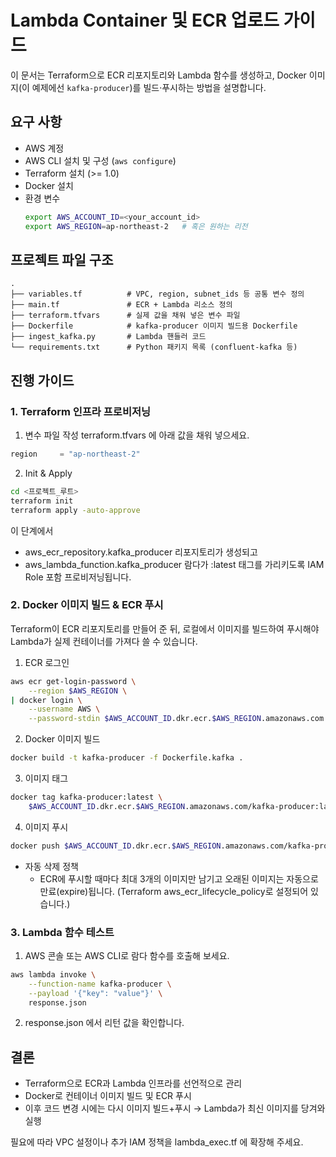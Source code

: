 # Lambda Container 및 ECR 업로드 가이드

이 문서는 Terraform으로 ECR 리포지토리와 Lambda 함수를 생성하고, Docker 이미지(이 예제에선 `kafka-producer`)를 빌드·푸시하는 방법을 설명합니다.

## 요구 사항

* AWS 계정
* AWS CLI 설치 및 구성 (`aws configure`)
* Terraform 설치 (>= 1.0)
* Docker 설치
* 환경 변수
  ```bash
  export AWS_ACCOUNT_ID=<your_account_id>
  export AWS_REGION=ap-northeast-2   # 혹은 원하는 리전
  ```

## 프로젝트 파일 구조

```
.
├── variables.tf          # VPC, region, subnet_ids 등 공통 변수 정의
├── main.tf               # ECR + Lambda 리소스 정의
├── terraform.tfvars      # 실제 값을 채워 넣은 변수 파일
├── Dockerfile            # kafka-producer 이미지 빌드용 Dockerfile
├── ingest_kafka.py       # Lambda 핸들러 코드
└── requirements.txt      # Python 패키지 목록 (confluent-kafka 등)
```

## 진행 가이드

### 1. Terraform 인프라 프로비저닝

1.  변수 파일 작성
terraform.tfvars 에 아래 값을 채워 넣으세요.

```terraform
region     = "ap-northeast-2"
```

2.  Init & Apply
```bash
cd <프로젝트_루트>
terraform init
terraform apply -auto-approve
```
이 단계에서
- aws_ecr_repository.kafka_producer 리포지토리가 생성되고
- aws_lambda_function.kafka_producer 람다가 :latest 태그를 가리키도록 IAM Role 포함 프로비저닝됩니다.

### 2. Docker 이미지 빌드 & ECR 푸시

Terraform이 ECR 리포지토리를 만들어 준 뒤, 로컬에서 이미지를 빌드하여 푸시해야 Lambda가 실제 컨테이너를 가져다 쓸 수 있습니다.

1.  ECR 로그인
```bash
aws ecr get-login-password \
    --region $AWS_REGION \
| docker login \
    --username AWS \
    --password-stdin $AWS_ACCOUNT_ID.dkr.ecr.$AWS_REGION.amazonaws.com
```

2.  Docker 이미지 빌드
```bash
docker build -t kafka-producer -f Dockerfile.kafka .
```

3.  이미지 태그
```bash
docker tag kafka-producer:latest \
    $AWS_ACCOUNT_ID.dkr.ecr.$AWS_REGION.amazonaws.com/kafka-producer:latest
```

4.  이미지 푸시
```bash
docker push $AWS_ACCOUNT_ID.dkr.ecr.$AWS_REGION.amazonaws.com/kafka-producer:latest
```

- 자동 삭제 정책
    - ECR에 푸시할 때마다 최대 3개의 이미지만 남기고 오래된 이미지는 자동으로 만료(expire)됩니다. (Terraform aws_ecr_lifecycle_policy로 설정되어 있습니다.)

### 3. Lambda 함수 테스트

1.  AWS 콘솔 또는 AWS CLI로 람다 함수를 호출해 보세요.
```bash
aws lambda invoke \
    --function-name kafka-producer \
    --payload '{"key": "value"}' \
    response.json
```

2.  response.json 에서 리턴 값을 확인합니다.

## 결론
- Terraform으로 ECR과 Lambda 인프라를 선언적으로 관리
- Docker로 컨테이너 이미지 빌드 및 ECR 푸시
- 이후 코드 변경 시에는 다시 이미지 빌드+푸시 → Lambda가 최신 이미지를 당겨와 실행

필요에 따라 VPC 설정이나 추가 IAM 정책을 lambda_exec.tf 에 확장해 주세요.
